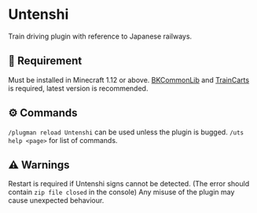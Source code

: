 # Untenshi
Train driving plugin with reference to Japanese railways.


## 🔗 Requirement
Must be installed in Minecraft 1.12 or above.
[BKCommonLib](https://www.spigotmc.org/resources/bkcommonlib.39590/history) and [TrainCarts](https://www.spigotmc.org/resources/traincarts.39592/history) is required, latest version is recommended.


## ⚙️ Commands
`/plugman reload Untenshi` can be used unless the plugin is bugged.
`/uts help <page>` for list of commands.

## ⚠️ Warnings
Restart is required if Untenshi signs cannot be detected. (The error should contain `zip file closed` in the console)
Any misuse of the plugin may cause unexpected behaviour.
